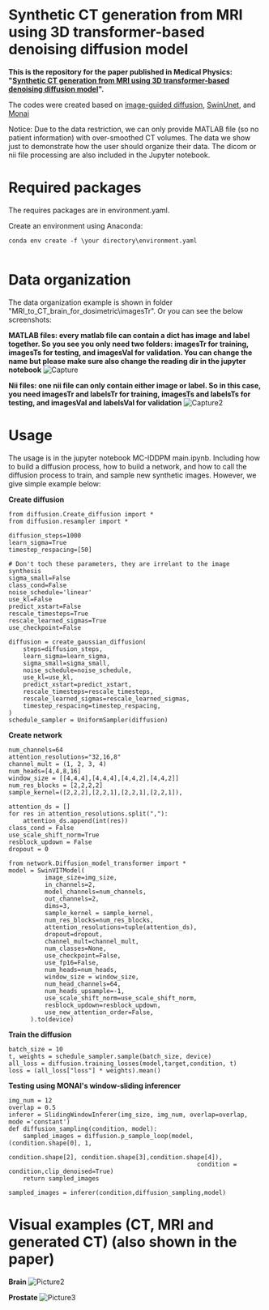 
# Synthetic CT generation from MRI using 3D transformer-based denoising diffusion model
**This is the repository for the paper published in Medical Physics: "[Synthetic CT generation from MRI using 3D transformer-based denoising diffusion model](https://iopscience.iop.org/article/10.1088/1361-6560/acca5c/meta)".**

The codes were created based on [image-guided diffusion](https://github.com/openai/guided-diffusion), [SwinUnet](https://github.com/HuCaoFighting/Swin-Unet), and [Monai](https://monai.io/)

Notice: Due to the data restriction, we can only provide MATLAB file (so no patient information) with over-smoothed CT volumes. The data we show just to demonstrate how the user should organize their data. The dicom or nii file processing are also included in the Jupyter notebook.

# Required packages

The requires packages are in environment.yaml.

Create an environment using Anaconda:
```
conda env create -f \your directory\environment.yaml


```

# Data organization
The data organization example is shown in folder "MRI_to_CT_brain_for_dosimetric\imagesTr". Or you can see the below screenshots:

**MATLAB files: every matlab file can contain a dict has image and label together. So you see you only need two folders: imagesTr for training, imagesTs for testing, and imagesVal for validation. You can change the name but please make sure also change the reading dir in the jupyter notebook**
![Capture](https://github.com/shaoyanpan/Synthetic-CT-generation-from-MRI-using-3D-transformer-based-denoising-diffusion-model/assets/89927506/1a07d63d-5009-4ecf-aa88-8c86647e46e2)


**Nii files: one nii file can only contain either image or label. So in this case, you need imagesTr and labelsTr for training, imagesTs and labelsTs for testing, and imagesVal and labelsVal for validation**
![Capture2](https://github.com/shaoyanpan/Synthetic-CT-generation-from-MRI-using-3D-transformer-based-denoising-diffusion-model/assets/89927506/b6f7757c-f962-44ca-974f-266429b6e6f9)


# Usage

The usage is in the jupyter notebook MC-IDDPM main.ipynb. Including how to build a diffusion process, how to build a network, and how to call the diffusion process to train, and sample new synthetic images. However, we give simple example below:

**Create diffusion**
```
from diffusion.Create_diffusion import *
from diffusion.resampler import *

diffusion_steps=1000
learn_sigma=True
timestep_respacing=[50]

# Don't toch these parameters, they are irrelant to the image synthesis
sigma_small=False
class_cond=False
noise_schedule='linear'
use_kl=False
predict_xstart=False
rescale_timesteps=True
rescale_learned_sigmas=True
use_checkpoint=False

diffusion = create_gaussian_diffusion(
    steps=diffusion_steps,
    learn_sigma=learn_sigma,
    sigma_small=sigma_small,
    noise_schedule=noise_schedule,
    use_kl=use_kl,
    predict_xstart=predict_xstart,
    rescale_timesteps=rescale_timesteps,
    rescale_learned_sigmas=rescale_learned_sigmas,
    timestep_respacing=timestep_respacing,
)
schedule_sampler = UniformSampler(diffusion)
```

**Create network**
```
num_channels=64
attention_resolutions="32,16,8"
channel_mult = (1, 2, 3, 4)
num_heads=[4,4,8,16]
window_size = [[4,4,4],[4,4,4],[4,4,2],[4,4,2]]
num_res_blocks = [2,2,2,2]
sample_kernel=([2,2,2],[2,2,1],[2,2,1],[2,2,1]),

attention_ds = []
for res in attention_resolutions.split(","):
    attention_ds.append(int(res))
class_cond = False
use_scale_shift_norm=True
resblock_updown = False
dropout = 0

from network.Diffusion_model_transformer import *
model = SwinVITModel(
          image_size=img_size,
          in_channels=2,
          model_channels=num_channels,
          out_channels=2,
          dims=3,
          sample_kernel = sample_kernel,
          num_res_blocks=num_res_blocks,
          attention_resolutions=tuple(attention_ds),
          dropout=dropout,
          channel_mult=channel_mult,
          num_classes=None,
          use_checkpoint=False,
          use_fp16=False,
          num_heads=num_heads,
          window_size = window_size,
          num_head_channels=64,
          num_heads_upsample=-1,
          use_scale_shift_norm=use_scale_shift_norm,
          resblock_updown=resblock_updown,
          use_new_attention_order=False,
      ).to(device)
```

**Train the diffusion**
```
batch_size = 10
t, weights = schedule_sampler.sample(batch_size, device)
all_loss = diffusion.training_losses(model,target,condition, t)
loss = (all_loss["loss"] * weights).mean()
```

**Testing using MONAI's window-sliding inferencer**
```
img_num = 12
overlap = 0.5
inferer = SlidingWindowInferer(img_size, img_num, overlap=overlap, mode ='constant')
def diffusion_sampling(condition, model):
    sampled_images = diffusion.p_sample_loop(model,(condition.shape[0], 1,
                                                    condition.shape[2], condition.shape[3],condition.shape[4]),
                                                    condition = condition,clip_denoised=True)
    return sampled_images

sampled_images = inferer(condition,diffusion_sampling,model)
```


# Visual examples (CT, MRI and generated CT) (also shown in the paper)

**Brain**
![Picture2](https://github.com/shaoyanpan/Synthetic-CT-generation-from-MRI-using-3D-transformer-based-denoising-diffusion-model/assets/89927506/6fc5b3d4-e61a-43cc-a29a-2818617e62bc)

**Prostate**
![Picture3](https://github.com/shaoyanpan/Synthetic-CT-generation-from-MRI-using-3D-transformer-based-denoising-diffusion-model/assets/89927506/86d0ba63-6ae5-499c-922a-84693d998a89)



